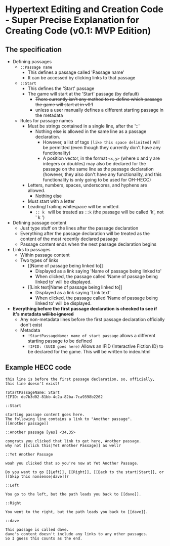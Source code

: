 # Hypertext Editing and Creation Code - Super Precise Explanation for Creating Code (v0.1: MVP Edition)

## The specification
* Defining passages
    * `::Passage name`
        * This defines a passage called 'Passage name'
        * It can be accessed by clicking links to that passage
    * `::Start`
        * This defines the 'Start' passage
        * The game will start at the 'Start' passage (by default)
            * ~~There currently isn't any method to re-define which passage the game will start at in v0.1~~
            * unless a user manually defines a different starting passage in the metadata
    * Rules for passage names
        * Must be strings contained in a single line, after the '::'
            * Nothing else is allowed in the same line as a passage declaration.
                * However, a list of tags `[like this space delimited]` will be permitted (even though they currently don't have any functionality)
                * A position vector, in the format `<x,y>` (where x and y are integers or doubles) may also be declared for the passage on the same line as the passage declaration (however, they also don't have any functionality, and this functionality is only going to be used for OH-HECC) 
        * Letters, numbers, spaces, underscores, and hyphens are allowed.
            * Nothing else
        * Must start with a letter
        * Leading/Trailing whitespace will be omitted.
            * `:: k ` will be treated as `::k` (the passage will be called 'k', not ' k ')
* Defining passage content
    * Just type stuff on the lines after the passage declaration
    * Everything after the passage declaration will be treated as the content of the most recently declared passage
    * Passage content ends when the next passage declaration begins
* Links to passages
    * Within passage content
    * Two types of links
        * [[Name of passage being linked to]]
            * Displayed as a link saying 'Name of passage being linked to'
            * When clicked, the passage called 'Name of passage being linked to' will be displayed.
        * [[Link text|Name of passage being linked to]]
            * Displayed as a link saying 'Link text'
            * When clicked, the passage called 'Name of passage being linked to' will be displayed.
* **Everything before the first passage declaration is checked to see if it's metadata ~~will be ignored~~**
    * Any non-metadata lines before the first passage declaration officially don't exist
    * Metadata
        * `!StartPassageName: name of start passage` allows a different starting passage to be defined
        * `!IFID: (UUID goes here)` Allows an IFID (Interactive Fiction ID) to be declared for the game. This will be written to index.html


## Example HECC code
```
this line is before the first passage declaration, so, officially, this line doesn't exist! 

!StartPassageName: Start
!IFID: de7b3d02-81bb-4c2a-82ba-7ca9398b2262

::Start

starting passage content goes here.
The following line contains a link to "Another passage".
[[Another passage]]

::Another passage [yes] <34,35>

congrats you clicked that link to get here, Another passage.
why not [[click this|Yet Another Passage]] as well?

::Yet Another Passage

woah you clicked that so you're now at Yet Another Passage.

Do you want to go [[Left]], [[Right]], [[Back to the start|Start]], or [[Skip this nonsense|dave]]?

::Left

You go to the left, but the path leads you back to [[dave]].

::Right

You went to the right, but the path leads you back to [[dave]].

::dave

This passage is called dave.
dave's content doesn't include any links to any other passages.
So I guess this counts as the end.
```